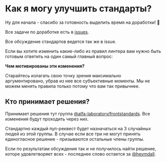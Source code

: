 # Как я могу улучшить стандарты?

Ну для начала - спасибо за готовность выделить время на доработки! 🥰

Все задачи по доработке есть в [issues](https://github.com/alfa-laboratory/arui-presets-lint/issues).

Все обсуждение стандартов ведется так же в issue.

Если вы хотите изменить какие-либо из правил линтера вам нужно быть готовым ответить на один
самый главный вопрос:

**Чем мотивированы эти изменения?**

Старайтесь излагать свою точку зрения максимально аргументировано, убрав из нее
все субъективные моменты. Мы не можем менять правила только потому что вам так привычнее.

## Кто принимает решения?
Принимает решения тут группа [@alfa-laboratory/frontstandards](https://github.com/orgs/alfa-laboratory/teams/frontstandards).
Все изменения будут проходить через них.

Стандартно каждый пул-реквест будет назначаться на 3 случайных людей из этой группы.
В случае если все три не могут принять единогласное решение - призываются остальные члены группы.

Если по результатам обсуждения так и не получилось найти решение, которе
удовлетворяет всех - последнее слово остается за [@heymdall](https://github.com/Heymdall).
